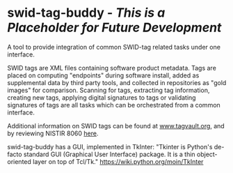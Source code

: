 # swid-tag-buddy  - *This is a Placeholder for Future Development*
A tool to provide integration of common SWID-tag related tasks under one interface.

SWID tags are XML files containing software product metadata.  Tags are placed on computing "endpoints" during software install, added as supplemental data by third party tools, and collected in repositories as "gold images" for comparison.  Scanning for tags, extracting tag information, creating new tags, applying digital signatures to tags or validating signatures of tags are all tasks which can be orchestrated from a common interface.

Additional information on SWID tags can be found at www.tagvault.org, and by reviewing NISTIR 8060 [here](http://nvlpubs.nist.gov/nistpubs/ir/2016/NIST.IR.8060.pdf).

swid-tag-buddy has a GUI, implemented in TkInter:
  "Tkinter is Python's de-facto standard GUI (Graphical User Interface) package. It is a thin object-oriented layer on top of Tcl/Tk." https://wiki.python.org/moin/TkInter
